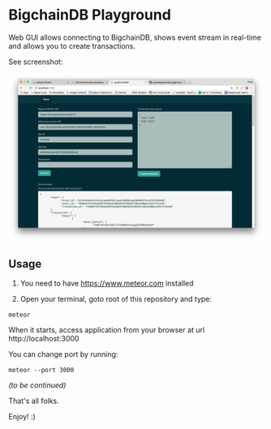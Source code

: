 # BigchainDB Playground

Web GUI allows connecting to BigchainDB, shows event stream in real-time and allows you to create transactions.

See screenshot:

![Alt text](/screenshot.png?raw=true "Screenshot")

## Usage

1. You need to have https://www.meteor.com installed

2. Open your terminal, goto root of this repository and type:

```
meteor
```

When it starts, access application from your browser at url http://localhost:3000

You can change port by running:

```
meteor --port 3000
```


*(to be continued)*

That's all folks. 

Enjoy! :)